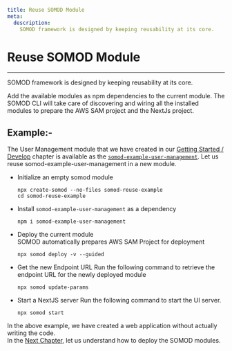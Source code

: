 ```YAML
title: Reuse SOMOD Module
meta:
  description:
    SOMOD framework is designed by keeping reusability at its core.
```

# Reuse SOMOD Module

---

SOMOD framework is designed by keeping reusability at its core.

Add the available modules as npm dependencies to the current module. The SOMOD CLI will take care of discovering and wiring all the installed modules to prepare the AWS SAM project and the NextJs project.

## Example:-

The User Management module that we have created in our [Getting Started / Develop](/getting-started/develop) chapter is available as the [`somod-example-user-management`](https://npmjs.com/package/somod-example-user-management). Let us reuse somod-example-user-management in a new module.

- Initialize an empty somod module

  ```
  npx create-somod --no-files somod-reuse-example
  cd somod-reuse-example
  ```

- Install `somod-example-user-management` as a dependency

  ```
  npm i somod-example-user-management
  ```

- Deploy the current module  
  SOMOD automatically prepares AWS SAM Project for deployment

  ```
  npx somod deploy -v --guided
  ```

- Get the new Endpoint URL
  Run the following command to retrieve the endpoint URL for the newly deployed module

  ```
  npx somod update-params
  ```

- Start a NextJS server
  Run the following command to start the UI server.

  ```
  npx somod start
  ```

In the above example, we have created a web application without actually writing the code.  
In the [Next Chapter](/getting-started/deploy), let us understand how to deploy the SOMOD modules.

